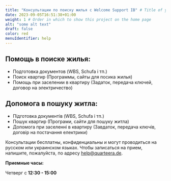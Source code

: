 ```yaml
---
title: "Консультации по поиску жилья с Welcome Support IB" # Title of your project
date: 2023-09-05T16:51:38+01:00
weight: 1 # Order in which to show this project on the home page
alt: "some alt text"
draft: false
color: red
menuIdentifier: help
---
```

## Помощь в поиске жилья:

* Подготовка документов (WBS, Schufa і тп.)
* Поиск квартир (Программы, сайты для посика жилья)
* Помощь при заселении в квартиру (Задаток, передача ключей, договор на электричество)

## Допомога в пошуку житла:
* Підготовка документів (WBS, Schufa і тп.)
* Пошук квартир (Програми, сайти для пошуку житла)
* Допомога при заселенні в квартиру (Завдаток, передача ключів, договір на постачання електрики)


Консультации бесплатны, конфиденциальны и могут проводиться на русском или украинском языках. Чтобы записаться на прием, напишите, пожалуйста, по адресу help@quarteera.de.

**Приемные часы:**

Четверг с **12:30 - 15:00**

